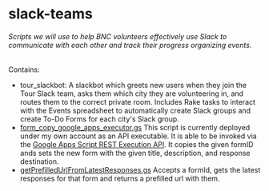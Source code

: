 # slack-teams

###### Scripts we will use to help BNC volunteers effectively use Slack to communicate with each other and track their progress organizing events.

Contains:
* tour_slackbot: A slackbot which greets new users when they join the Tour Slack team, asks them which city they are volunteering in, and routes them to the correct private room. Includes Rake tasks to interact with the Events spreadsheet to automatically create Slack groups and create To-Do Forms for each city's Slack group.
* [form_copy_google_apps_executor.gs](https://github.com/BrandNewCongress/slack-teams/blob/master/scripts/form_copy_google_apps_executor.gs) This script is currently deployed under my own account as an API executable. It is able to be invoked via the [Google Apps Script REST Execution API](https://developers.google.com/apps-script/guides/rest/). It copies the given formID ands sets the new form with the given title, description, and response destination.
* [getPrefilledUrlFromLatestResponses.gs](https://github.com/BrandNewCongress/slack-teams/blob/master/scripts/form_copy_google_apps_executor.gs) Accepts a formId, gets the latest responses for that form and returns a prefilled url with them.
